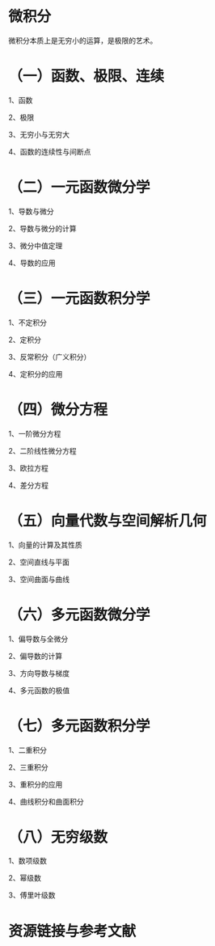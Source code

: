 # 微积分

微积分本质上是无穷小的运算，是极限的艺术。

# （一）函数、极限、连续

1、函数

2、极限

3、无穷小与无穷大

4、函数的连续性与间断点

# （二）一元函数微分学

1、导数与微分

2、导数与微分的计算

3、微分中值定理

4、导数的应用

# （三）一元函数积分学

1、不定积分

2、定积分

3、反常积分（广义积分）

4、定积分的应用

# （四）微分方程

1、一阶微分方程

2、二阶线性微分方程

3、欧拉方程

4、差分方程

# （五）向量代数与空间解析几何

1、向量的计算及其性质

2、空间直线与平面

3、空间曲面与曲线

# （六）多元函数微分学

1、偏导数与全微分

2、偏导数的计算

3、方向导数与梯度

4、多元函数的极值

# （七）多元函数积分学

1、二重积分

2、三重积分

3、重积分的应用

4、曲线积分和曲面积分

# （八）无穷级数

1、数项级数

2、幂级数

3、傅里叶级数

# 资源链接与参考文献

